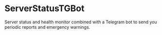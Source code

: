 # ServerStatusTGBot
Server status and health monitor combined with a Telegram bot to send you periodic reports and emergency warnings.

